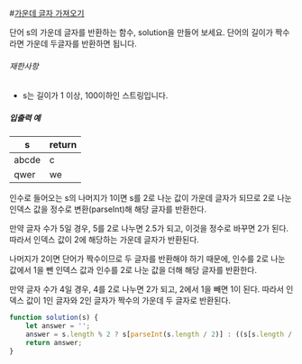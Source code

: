 #[가운데 글자 가져오기](https://programmers.co.kr/learn/courses/30/lessons/12903)

단어 s의 가운데 글자를 반환하는 함수, solution을 만들어 보세요. 단어의 길이가 짝수라면 가운데 두글자를 반환하면 됩니다.

###### 재한사항

- s는 길이가 1 이상, 100이하인 스트링입니다.



##### 입출력 예

| s     | return |
| ----- | ------ |
| abcde | c      |
| qwer  | we     |



인수로 들어오는 s의 나머지가 1이면 s를 2로 나눈 값이 가운데 글자가 되므로 2로 나눈 인덱스 값을 정수로 변환(parseInt)해 해당 글자를 반환한다.

만약 글자 수가 5일 경우, 5를 2로 나누면 2.5가 되고, 이것을 정수로 바꾸면 2가 된다. 따라서 인덱스 값이 2에 해당하는 가운데 글자가 반환된다.

나머지가 2이면 단어가 짝수이므로 두 글자를 반환해야 하기 때문에, 인수를 2로 나눈 값에서 1을 뺀 인덱스 값과 인수를 2로 나눈 값을 더해 해당 글자를 반환한다.

만약 글자 수가 4일 경우, 4를 2로 나누면 2가 되고, 2에서 1을 빼면 1이 된다. 따라서 인덱스 값이 1인 글자와 2인 글자가 짝수의 가운데 두 글자로 반환된다.



```javascript
function solution(s) {
    let answer = '';
    answer = s.length % 2 ? s[parseInt(s.length / 2)] : ((s[s.length / 2-1]) + (s[s.length / 2]))
    return answer;
}
```

